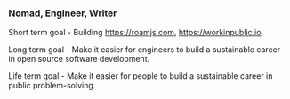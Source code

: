 ### Nomad, Engineer, Writer

Short term goal - Building https://roamjs.com, https://workinpublic.io.

Long term goal - Make it easier for engineers to build a sustainable career in open source software development.

Life term goal - Make it easier for people to build a sustainable career in public problem-solving.
